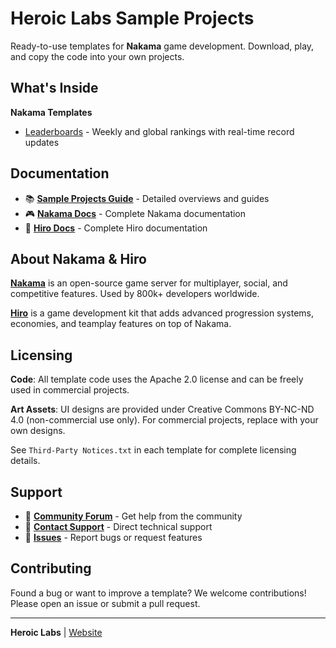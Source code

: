 # Heroic Labs Sample Projects

Ready-to-use templates for **Nakama** game development. Download, play, and copy the code into your own projects.

## What's Inside

**Nakama Templates**

- [Leaderboards](./UnityNakamaLeaderboards/) - Weekly and global rankings with real-time record updates

## Documentation

- 📚 **[Sample Projects Guide](https://heroiclabs.com/docs/sample-projects)** - Detailed overviews and guides
- 🎮 **[Nakama Docs](https://heroiclabs.com/docs/nakama/)** - Complete Nakama documentation
- 🚀 **[Hiro Docs](https://heroiclabs.com/docs/hiro/)** - Complete Hiro documentation

## About Nakama & Hiro

**[Nakama](https://heroiclabs.com/nakama/)** is an open-source game server for multiplayer, social, and competitive features. Used by 800k+ developers worldwide.

**[Hiro](https://heroiclabs.com/hiro/)** is a game development kit that adds advanced progression systems, economies, and teamplay features on top of Nakama.

## Licensing

**Code**: All template code uses the Apache 2.0 license and can be freely used in commercial projects.

**Art Assets**: UI designs are provided under Creative Commons BY-NC-ND 4.0 (non-commercial use only). For commercial projects, replace with your own designs.

See `Third-Party Notices.txt` in each template for complete licensing details.

## Support

- 💬 **[Community Forum](https://forum.heroiclabs.com/)** - Get help from the community
- 📧 **[Contact Support](https://heroiclabs.com/contact/)** - Direct technical support
- 🐛 **[Issues](https://github.com/heroiclabs/sample-projects/issues)** - Report bugs or request features

## Contributing

Found a bug or want to improve a template? We welcome contributions! Please open an issue or submit a pull request.

---

**Heroic Labs** | [Website](https://heroiclabs.com/)
